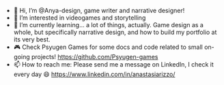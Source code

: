 - 👋 Hi, I’m @Anya-design, game writer and narrative designer!
- 👀 I’m interested in videogames and storytelling
- 🌱 I’m currently learning... a lot of things, actually. Game design as a whole, but specifically narrative design, and how to build my portfolio at its very best.
- :video_game: Check Psyugen Games for some docs and code related to small on-going projects! https://github.com/Psyugen-games 
- 📫 How to reach me: Please send me a message on LinkedIn, I check it every day :smile: https://www.linkedin.com/in/anastasiarizzo/

<!---
Anya-design/Anya-design is a ✨ special ✨ repository because its `README.md` (this file) appears on your GitHub profile.
You can click the Preview link to take a look at your changes.
--->
